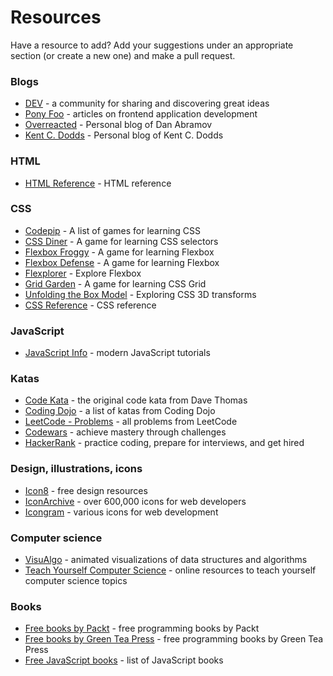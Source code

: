 # Resources

Have a resource to add? Add your suggestions under an appropriate section (or create a new one) and make a pull request.

### Blogs

- [DEV](https://dev.to/) - a community for sharing and discovering great ideas
- [Pony Foo](https://ponyfoo.com/) - articles on frontend application development
- [Overreacted](https://overreacted.io/) - Personal blog of Dan Abramov
- [Kent C. Dodds](https://kentcdodds.com/blog) - Personal blog of Kent C. Dodds

### HTML

- [HTML Reference](https://htmlreference.io/) - HTML reference

### CSS

- [Codepip](https://codepip.com/) - A list of games for learning CSS
- [CSS Diner](https://flukeout.github.io/) - A game for learning CSS selectors
- [Flexbox Froggy](https://flexboxfroggy.com/) - A game for learning Flexbox
- [Flexbox Defense](http://www.flexboxdefense.com/) - A game for learning Flexbox
- [Flexplorer](https://bennettfeely.com/flexplorer/) - Explore Flexbox
- [Grid Garden](https://cssgridgarden.com/) - A game for learning CSS Grid
- [Unfolding the Box Model](https://rupl.github.io/unfold/) - Exploring CSS 3D transforms
- [CSS Reference](https://cssreference.io/) - CSS reference

### JavaScript

- [JavaScript Info](https://javascript.info/) - modern JavaScript tutorials

### Katas

- [Code Kata](http://codekata.com/) - the original code kata from Dave Thomas
- [Coding Dojo](http://codingdojo.org/kata/) - a list of katas from Coding Dojo
- [LeetCode - Problems](https://leetcode.com/problemset/all/?difficulty=Easy) - all problems from LeetCode
- [Codewars](https://www.codewars.com/) - achieve mastery through challenges
- [HackerRank](https://www.hackerrank.com/) - practice coding, prepare for interviews, and get hired

### Design, illustrations, icons

- [Icon8](https://icons8.com/) - free design resources
- [IconArchive](http://www.iconarchive.com/) - over 600,000 icons for web developers
- [Icongram](https://icongr.am/) - various icons for web development

### Computer science

- [VisuAlgo](https://visualgo.net/en) - animated visualizations of data structures and algorithms
- [Teach Yourself Computer Science](https://teachyourselfcs.com/) - online resources to teach yourself computer science topics

### Books

- [Free books by Packt](https://www.packtpub.com/free-learning) - free programming books by Packt
- [Free books by Green Tea Press](https://greenteapress.com) - free programming books by Green Tea Press
- [Free JavaScript books](https://jsbooks.revolunet.com/) - list of JavaScript books
